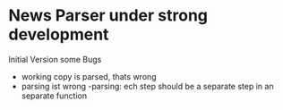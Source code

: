 # News Parser under strong development

Initial Version some Bugs

- working copy is parsed, thats wrong
- parsing ist wrong
-parsing: ech step should be a separate step in an separate function


